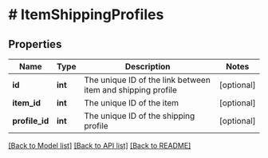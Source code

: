 # # ItemShippingProfiles

## Properties

Name | Type | Description | Notes
------------ | ------------- | ------------- | -------------
**id** | **int** | The unique ID of the link between item and shipping profile | [optional] 
**item_id** | **int** | The unique ID of the item | [optional] 
**profile_id** | **int** | The unique ID of the shipping profile | [optional] 

[[Back to Model list]](../../README.md#documentation-for-models) [[Back to API list]](../../README.md#documentation-for-api-endpoints) [[Back to README]](../../README.md)


